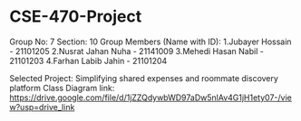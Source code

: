 # CSE-470-Project


Group No: 7
Section: 10
Group Members (Name with ID):
              1.Jubayer Hossain - 21101205
              2.Nusrat Jahan Nuha - 21141009
              3.Mehedi Hasan Nabil - 21101203
              4.Farhan Labib Jahin - 21101204

Selected Project: Simplifying shared expenses and roommate discovery platform
Class Diagram link: https://drive.google.com/file/d/1jZZQdywbWD97aDw5nlAv4G1jH1ety07-/view?usp=drive_link

